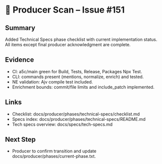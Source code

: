 # 🧭 Producer Scan – Issue #151

## Summary

Added Technical Specs phase checklist with current implementation status. All items except final producer acknowledgment are complete.

## Evidence

- CI: a5c/main green for Build, Tests, Release, Packages Npx Test.
- CLI: commands present (mentions, normalize, enrich) and tested.
- NE validation: Ajv compile test included.
- Enrichment bounds: commit/file limits and include_patch implemented.

## Links

- Checklist: docs/producer/phases/technical-specs/checklist.md
- Specs index: docs/producer/phases/technical-specs/README.md
- Tech specs overview: docs/specs/tech-specs.md

## Next Step

- Producer to confirm transition and update docs/producer/phases/current-phase.txt.
